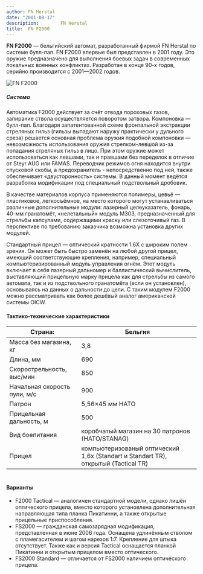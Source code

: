 ```yaml
---
author: FN Herstal
date: "2001-08-17"
description: 		FN Herstal
title: 	FN F2000
---
```


**FN F2000** — бельгийский автомат, разработанный фирмой FN Herstal по системе булл-пап. FN F2000 впервые был представлен в 2001 году. Это оружие предназначено для выполнения боевых задач в современных локальных военных конфликтах. Разработан в конце 90-х годов, серийно производится с 2001—2002 годов.

![FN F2000](https://images-na.ssl-images-amazon.com/images/I/51YuE-tEKvL._AC_SX679_.jpg)

##### Система

Автоматика F2000 действует за счёт отвода пороховых газов, запирание ствола осуществляется поворотом затвора. Компоновка — булл-пап. Благодаря запатентованной схеме фронтальной экстракции стреляных гильз (гильзы выпадают наружу практически у дульного среза) решается основная проблема оружия подобной компоновки — невозможность использования оружия стрелком-левшой из-за попадания стреляных гильз в лицо. При этом оружие может использоваться как левшами, так и правшами без переделок в отличие от Steyr AUG или FAMAS. Переводчик режимов огня находится внутри спусковой скобы, а предохранитель - непосредственно под ней, также обеспечивает «двусторонность» системы. В данный момент ведётся разработка модификации под специальный подствольный дробовик.

В качестве материалов корпуса применяются полимеры, цевьё — пластиковое, легкосъёмное, на место которого могут устанавливаться различные дополнительные модули: лазерный целеуказатель, фонарь, 40-мм гранатомёт, «нелетальный» модуль М303, предназначенный для стрельбы капсулами, содержащими краску или слезоточивый газ. В перспективе по требованию заказчика возможна установка других модулей.

Стандартный прицел — оптический кратности 1.6Х с широким полем зрения. Он может быть быстро заменён на любой другой прицел, имеющий соответствующие крепления, например, специальный компьютеризированный модуль управления огнём. Этот модуль включает в себя лазерный дальномер и баллистический вычислитель, выставляющий прицельную марку прицела как для стрельбы из самого автомата, так и из подствольного гранатомёта (если он установлен), основываясь на данных о дальности до цели. С таким модулем F2000 можно рассматривать как более дешёвый аналог американской системы OICW.

#### Тактико-технические характеристики

Страна: | Бельгия
--- | ---
Масса без магазина, кг |	3,8
Длина, мм |	690
Скорострельность, выс/мин | 850
Начальная скорость пули, м/с | 900
Патрон |		5,56×45 мм НАТО
Прицельная дальность, м |	500
Вид боепитания |			коробчатый магазин на 30 патронов (НАТО/STANAG)
Прицел |	компьютеризованый оптический 1,6x (Standart и Standart TR), открытый (Tactical TR)

#
#### Варианты

* F2000 Tactical — аналогичен стандартной модели, однако лишён оптического прицела, вместо которого установлена дополнительная направляющая типа планка Пикатинни, а также открытые прицельные приспособления.
* FS2000 — гражданская самозарядная модификация, представленная в июне 2006 года. Оснащена удлинённым стволом с пламегасителем и шагом нарезов 1:7. Крепление для штыка отсутствует. Также как и версия Tactical оснащается планкой Пикатинни и открытым прицелом вместо оптического.
* FS2000 Standard — отличается от FS2000 наличием оптического прицела.
